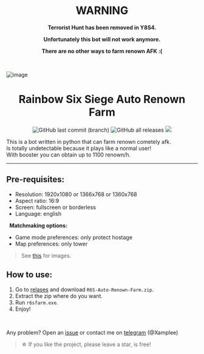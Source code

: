<h1 align="center"> WARNING </h1></p>
<p align="center"><b> Terrorist Hunt has been removed in Y8S4.</b></p>
<p align="center"><b> Unfortunately this bot will not work anymore.</b></p>
<p align="center"><b> There are no other ways to farm renown AFK :(</b></p>

<br>

![image](https://github.com/Xample33/Rainbow-Six-Auto-Renown-Farm/assets/54323615/32c9c033-2484-4767-8b33-931dd30cab38)

<h1 align="center"> Rainbow Six Siege Auto Renown Farm </h1>
<p align="center"><img alt="GitHub last commit (branch)" src="https://img.shields.io/github/last-commit/Xample33/Rainbow-Six-Auto-Renown-Farm/main">
  <img alt="GitHub all releases" src="https://img.shields.io/github/downloads/Xample33/Rainbow-Six-Auto-Renown-Farm/total">
  <a href="https://hits.seeyoufarm.com"><img src="https://hits.seeyoufarm.com/api/count/incr/badge.svg?url=https%3A%2F%2Fgithub.com%2FXample33%2FRainbow-Six-Auto-Renown-Farm&count_bg=%2379C83D&title_bg=%23555555&icon=&icon_color=%23E7E7E7&title=hits&edge_flat=false"/></a>                       
</p>

This is a bot written in python that can farm renown cometely afk.<br>
Is totally undetectable because it plays like a normal user!<br>
With booster you can obtain up to 1100 renown/h.

___

## Pre-requisites:
- Resolution: 1920x1080 or 1366x768  or 1360x768
-  Aspect ratio: 16:9
-  Screen: fullscreen or borderless
-  Language: english <br />

&nbsp; **Matchmaking options:**
- Game mode preferences: only protect hostage
- Map preferences: only tower <br />

> See [this](https://github.com/Xample33/Rainbow-Six-Auto-Renown-Farm/wiki/Images) for images.

## How to use:
1) Go to [relases](https://github.com/Xample33/Rainbow-Six-Auto-Renown-Farm/releases) and download `R6S-Auto-Renown-Farm.zip`.
2) Extract the zip where do you want.
3) Run `r6sfarm.exe`.
6) Enjoy!

<br />

Any problem? Open an [issue](https://github.com/Xample33/Rainbow-Six-Auto-Renown-Farm/issues) or contact me on [telegram](https://t.me/xamplee) (@Xamplee)

> ☆ If you like the project, please leave a star, is free!
